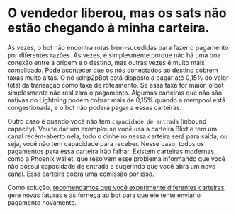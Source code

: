 # O vendedor liberou, mas os sats não estão chegando à minha carteira.

Às vezes, o bot não encontra rotas bem-sucedidas para fazer o pagamento por diferentes razões. Às vezes, é simplesmente porque não há uma boa conexão entre a origem e o destino, mas outras vezes é muito mais complicado. Pode acontecer que os nós conectados ao destino cobrem taxas muito altas. O nó @lnp2pBot está disposto a pagar até 0,15% do valor total da transação como taxa de roteamento. Se essa taxa for maior, o bot simplesmente não realizará o pagamento. Algumas carteiras que não são nativas do Lightning podem cobrar mais de 0,15% quando a mempool está congestionada, e o bot não poderá pagar a essas carteiras.

Outro caso é quando você não tem `capacidade de entrada` (inbound capacity). Vou te dar um exemplo: se você usa a carteira Blixt e tem um canal recém-aberto nela, todo o dinheiro nessa carteira será para saída, ou seja, você não tem capacidade para receber. Nesse caso, todos os pagamentos para essa carteira irão falhar. Existem carteiras modernas, como a Phoenix wallet, que resolvem esse problema informando que você não possui capacidade de entrada e sugerindo que você abra um novo canal. Essa carteira cobra uma comissão por isso.

Como solução, [recomendamos que você experimente diferentes carteiras](./recommended-wallets.md), gere novas faturas e as forneça ao bot para que ele tente enviar o pagamento novamente.

